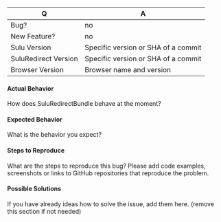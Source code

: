 | Q | A
| --- | ---
| Bug? | no
| New Feature? | no
| Sulu Version | Specific version or SHA of a commit
| SuluRedirect Version | Specific version or SHA of a commit
| Browser Version | Browser name and version

#### Actual Behavior

How does SuluRedirectBundle behave at the moment?

#### Expected Behavior

What is the behavior you expect?

#### Steps to Reproduce

What are the steps to reproduce this bug? Please add code examples,
screenshots or links to GitHub repositories that reproduce the problem.

#### Possible Solutions

If you have already ideas how to solve the issue, add them here.
(remove this section if not needed)
